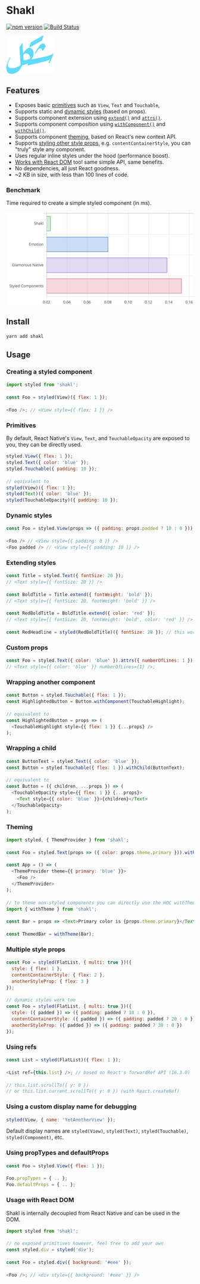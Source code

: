 # Shakl

[![npm version](https://badge.fury.io/js/shakl.svg)](https://badge.fury.io/js/shakl) [![Build Status](https://travis-ci.org/sonaye/shakl.svg?branch=master)](https://travis-ci.org/sonaye/shakl)

<img src="shakl.svg" alt="Shakl logo" width="128">

## Features

- Exposes basic [primitives](#primitives) such as `View`, `Text` and `Touchable`,
- Supports static and [dynamic styles](#dynamic-styles) (based on props).
- Supports component extension using [`extend()`](#extending-styles) and [`attrs()`](#custom-props).
- Supports component composition using [`withComponent()`](#wrapping-another-component) and [`withChild()`](#wrapping-a-child).
- Supports component [theming](#theming), based on React's new context API.
- Supports [styling other style props](#multiple-style-props), e.g. `contentContainerStyle`, you can "truly" style any component.
- Uses regular inline styles under the hood (performance boost).
- [Works with React DOM](#usage-with-react-dom) too! same simple API, same benefits.
- No dependencies, all just React goodness.
- ~2 KB in size, with less than 100 lines of code.

### Benchmark

Time required to create a simple styled component (in ms).

<img src="benchmark/results.png" alt="Shakl Benchmark" width="600">

## Install

```bash
yarn add shakl
```

## Usage

### Creating a styled component

```js
import styled from 'shakl';

const Foo = styled(View)({ flex: 1 });

<Foo />; // <View style={{ flex: 1 }} />
```

### Primitives

By default, React Native's `View`, `Text`, and `TouchableOpacity` are exposed to you, they can be directly used.

```js
styled.View({ flex: 1 });
styled.Text({ color: 'blue' });
styled.Touchable({ padding: 10 });

// equivalent to
styled(View)({ flex: 1 });
styled(Text)({ color: 'blue' });
styled(TouchableOpacity)({ padding: 10 });
```

### Dynamic styles

```js
const Foo = styled.View(props => ({ padding: props.padded ? 10 : 0 }));

<Foo /> // <View style={{ padding: 0 }} />
<Foo padded /> // <View style={{ padding: 10 }} />
```

### Extending styles

```js
const Title = styled.Text({ fontSize: 20 });
// <Text style={{ fontSize: 20 }} />

const BoldTitle = Title.extend({ fontWeight: 'bold' });
// <Text style={{ fontSize: 20, fontWeight: 'bold' }} />

const RedBoldTitle = BoldTitle.extend({ color: 'red' });
// <Text style={{ fontSize: 20, fontWeight: 'bold', color: 'red' }} />

const RedHeadline = styled(RedBoldTitle)({ fontSize: 28 }); // this works too
```

### Custom props

```js
const Foo = styled.Text({ color: 'blue' }).attrs({ numberOfLines: 1 });
// <Text style={{ color: 'blue' }} numberOfLines={1} />;
```

### Wrapping another component

```js
const Button = styled.Touchable({ flex: 1 });
const HighlightedButton = Button.withComponent(TouchableHighlight);

// equivalent to
const HighlightedButton = props => (
  <TouchableHighlight style={{ flex: 1 }} {...props} />
);
```

### Wrapping a child

```js
const ButtonText = styled.Text({ color: 'blue' });
const Button = styled.Touchable({ flex: 1 }).withChild(ButtonText);

// equivalent to
const Button = ({ children, ...props }) => (
  <TouchableOpacity style={{ flex: 1 }} {...props}>
    <Text style={{ color: 'blue' }}>{children}</Text>
  </TouchableOpacity>
);
```

### Theming

```js
import styled, { ThemeProvider } from 'shakl';

const Foo = styled.Text(props => ({ color: props.theme.primary })).withTheme();

const App = () => (
  <ThemeProvider theme={{ primary: 'blue' }}>
    <Foo />
  </ThemeProvider>
);

// to theme non-styled components you can directly use the HOC withTheme()
import { withTheme } from 'shakl';

const Bar = props => <Text>Primary color is {props.theme.primary}</Text>;

const ThemedBar = withTheme(Bar);
```

### Multiple style props

```js
const Foo = styled(FlatList, { multi: true })({
  style: { flex: 1 },
  contentContainerStyle: { flex: 2 },
  anotherStyleProp: { flex: 3 }
});

// dynamic styles work too
const Foo = styled(FlatList, { multi: true })({
  style: ({ padded }) => ({ padding: padded ? 10 : 0 }),
  contentContainerStyle: ({ padded }) => ({ padding: padded ? 20 : 0 }),
  anotherStyleProp: ({ padded }) => ({ padding: padded ? 30 : 0 })
});
```

### Using refs

```js
const List = styled(FlatList)({ flex: 1 });

<List ref={this.list} />; // based on React's forwardRef API (16.3.0)

// this.list.scrollTo({ y: 0 })
// or this.list.current.scrollTo({ y: 0 }) (with React.createRef)
```

### Using a custom display name for debugging

```js
styled(View, { name: 'YetAnotherView' });
```

Default display names are `styled(View)`, `styled(Text)`, `styled(Touchable)`, `styled(Component)`, etc.

### Using propTypes and defaultProps

```js
const Foo = styled.View({ flex: 1 });

Foo.propTypes = { .. };
Foo.defaultProps = { .. };
```

### Usage with React DOM

Shakl is internally decoupled from React Native and can be used in the DOM.

```js
import styled from 'shakl';

// no exposed primitives however, feel free to add your own
const styled.div = styled('div');

const Foo = styled.div({ background: '#eee' });

<Foo />; // <div style={{ background: '#eee' }} />
```
